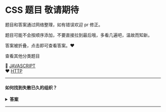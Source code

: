 
# CSS 题目  敬请期待

题目和答案通过网络整理，如有错误欢迎 pr 修正。

题目可能不会按顺序添加，不要直接拉到最后哦，多看几遍吧，温故而知新。

答案被折叠，点击即可查看答案。:heart:

查看其他分类题目

 :purple_heart: [JAVASCRIPT](/)  
 :heart: [HTTP](/http/README.md)

---

#### 如何找到失散已久的组织？

<details><summary><b>答案</b></summary>
<p>

 &nbsp;&nbsp;&nbsp;&nbsp;扫描下方二维码:point_down::point_down:关注“前端女塾”  

![logo](../_media/640.gif ':size=262x224')  
关注公众号：回复“加群”即可加 前端仙女群
      
</p>
</details>

---